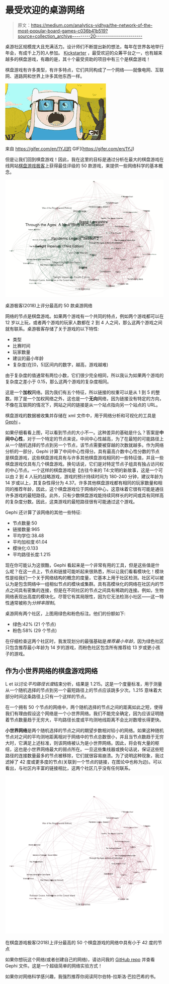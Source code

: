 # 最受欢迎的桌游网络

> 原文：<https://medium.com/analytics-vidhya/the-network-of-the-most-popular-board-games-c036b41b519?source=collection_archive---------20----------------------->

桌游社区规模庞大且充满活力。设计师们不断提出新的想法，每年在世界各地举行年会，有成千上万的人参加。 [Kickstarter](https://www.kickstarter.com/) ，最受欢迎的众筹平台之一，也有越来越多的棋盘游戏，有趣的是，其十个最受资助的项目中有三个是棋盘游戏！

棋盘游戏有许多类型，有许多特点，它们共同构成了一个网络——就像电网、互联网、道路网和世界上许多其他东西一样。

![](img/a0defeb78c9500c0505b02e6602b9eb7.png)

来自 https://gifer.com/en/1YJ[的 GIF](https://gifer.com/en/1YJ)

但是让我们回到棋盘游戏！因此，我在这里的目标是通过分析在最大的棋盘游戏在线网站[棋盘游戏极客](https://boardgamegeek.com/)上获得最佳评级的 50 款游戏，来提供一些网络科学的基本概念。

![](img/6c1f0e555f22d2af37531593d88a3d0a.png)

桌游极客(2018)上评分最高的 50 款桌游网络

网络的节点是棋盘游戏。如果两个游戏有一个共同的特点，例如两个游戏都可以在 12 岁以上玩，或者两个游戏的玩家人数都在 2 到 4 人之间，那么这两个游戏之间就有联系。桌游极客存储了关于游戏的以下特性:

*   类型
*   比赛时间
*   玩家数量
*   建议的最小年龄
*   复杂度(在[0，5]区间内的数字，越高，游戏越难)

由于复杂度的值通常有两位小数，它们很少完全相同，所以我认为如果两个游戏的复杂度之差小于 0.15，那么这两个游戏的复杂度相同。

这是一个**加权**网络。因为我们有五个特征，所以链接的权重可以是从 1 到 5 的整数。除了是一个加权网络之外，这也是一个**无向**网络，因为链接没有特定的方向，不像在互联网的情况下，网站之间的链接是从一个站点指向另一个站点的 URL。

棋盘游戏的数据被收集并存储在 xml 文件中，用于网络分析和可视化的工具是 [Gephi](https://gephi.org/) 。

如果仔细看看上图，可以看到节点的大小不一。这种差异的基础是什么？答案是**中间中心性**，对于一个特定的节点来说，中间中心性越高，为了在最短的可能路径上从一个随机选择的节点到另一个节点，该节点需要被穿越的次数就越多。作为网络分析的一部分，Gephi 计算了中间中心性得分。具有最高介数中心性分数的节点是棋盘游戏，这些棋盘游戏具有与许多其他棋盘游戏相同的一些特征值，并且一些棋盘游戏仅具有几个棋盘游戏。换句话说，它们是对特定节点子组具有独占访问权的中心节点。一个这样的棋盘游戏是【古往今来的 T4:文明的新故事，这是一个可以由 2 到 4 人玩的战略游戏，游戏的预计持续时间为 180-240 分钟，建议年龄为 14 岁或以上，其复杂性得分为 4.37。许多其他棋盘游戏都有相同的玩家数量和相同的推荐年龄，因此，这个棋盘游戏位于网络的中心，这意味着它很有可能是通往许多游戏的最短路径。此外，只有少数棋盘游戏能持续同样长的时间或具有同样高的复杂度分数。因此，这类游戏的最短路径很有可能通过这个游戏。

Gephi 还计算了该网络的其他一些特征:

*   节点数量:50
*   链接数量:965
*   平均学位:38.48
*   平均加权度:61.04
*   模块化:0.133
*   平均路径长度:1.215

现在你可能认为这很酷，Gephi 看起来是一个非常有用的工具，但是这些值是什么呢？在这一点上，节点和链接可能听起来很熟悉，所以让我们看看模块化！模块性是给我们一个关于网络结构的概念的度量，它基本上用于社区检测。社区可以被认为是包含网络中一组相似节点的模块或集群。具有高模块化的网络在社区内的节点之间具有密集的连接，但是在不同社区的节点之间具有稀疏的连接。例如，生物网络表现出高度的模块化。尽管它有其局限性，因为它无法检测小社区——这一特性通常被称为*分辨率限制*。

桌游网有两个社区，上图用绿色和粉色标注。他们的份额如下:

*   绿色:42% (21 个节点)
*   粉色:58% (29 个节点)

在仔细检查这两个社区时，我发现划分的最强基础是*推荐最小年龄*，因为绿色社区只包含推荐最小年龄为 14 岁的游戏，而粉色社区包含所有推荐给 13 岁或更小孩子的游戏。

## 作为小世界网络的棋盘游戏网络

L et 以讨论*平均路径长度*结束分析，结果是 1.215。这是一个度量标准，用于测量从一个随机选择的节点到另一个最短路径上的节点应该跳多少次。1.215 意味着大部分时间这条路径上只有一个这样的节点。

在一个拥有 50 个节点的网络中，两个随机选择的节点之间的距离如此之短，使得我们有理由假设这个网络是一个小世界网络。我们不能完全确定，因为应该证明随着节点数量趋于无穷大，平均路径长度或平均测地线距离不会比对数增长得更快。

**小世界网络**是两个随机选择的节点之间的期望步数相对较小的网络。如果这种随机节点对之间的平均测地距离相对于网络中的节点总数很小，并且当节点数趋于无穷大时，它满足上述标准，则该网络被认为是小世界网络。因此，将会有大量的枢纽，这也是小世界网络最大的弱点所在。一旦这些集线器或换句话说，保证这些短路径的连接数量最多的节点被移除，它们就很容易崩溃。为了说明这种现象，我过滤掉了 42 度或更多度的节点(关联到一个节点的链接，在图论中也称为边)。可以看出，与社区内丰富的链接相比，这两个社区几乎没有任何联系。

![](img/e5e71235aacc3d06735efc69447ab324.png)

在棋盘游戏极客(2018)上评分最高的 50 个棋盘游戏的网络中具有小于 42 度的节点

如果你想玩这个网络(或者创建自己的网络)，请访问我的 [GitHub repo](https://github.com/verapalotai/bggnetwork) 并查看 Gephi 文件。这是一个超级简单的网络实验方式！

如果你对网络科学感兴趣，我强烈推荐你阅读阿尔伯特-拉斯洛·巴拉巴希的书。